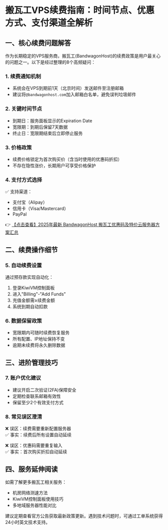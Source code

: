 # 搬瓦工VPS续费指南：时间节点、优惠方式、支付渠道全解析

## 一、核心续费问题解答

作为长期稳定的VPS服务商，搬瓦工(BandwagonHost)的续费政策是用户最关心的问题之一。以下是经过整理的8个高频疑问：

### 1. 续费通知机制
- 系统会在VPS到期前1天（北京时间）发送邮件至注册邮箱
- 建议将`@bandwagonhost.com`加入邮箱白名单，避免误判垃圾邮件

### 2. 关键时间节点
- 到期日：服务面板显示的Expiration Date
- 宽限期：到期后保留7天数据
- 终止日：宽限期结束后立即停止服务

### 3. 价格政策
- 续费价格锁定为首次购买价（含当时使用的优惠码折扣）
- 不存在隐性涨价，长期用户可享受价格保护

### 4. 支付方式选择
✅ 支持渠道：
- 支付宝（Alipay）
- 信用卡（Visa/Mastercard）
- PayPal

👉 [【点击查看】2025年最新 BandwagonHost 搬瓦工优惠码及特价云服务器方案汇总](https://bit.ly/banwagon)

## 二、续费操作细节

### 5. 自动续费设置
通过预存款实现自动化：
1. 登录KiwiVM控制面板
2. 进入"Billing"-"Add Funds"
3. 充值金额需≥续费金额
4. 系统到期自动扣款

### 6. 数据保留政策
- 宽限期内可随时续费恢复服务
- 所有配置、IP地址保持不变
- 逾期未续费将永久删除数据

## 三、进阶管理技巧

### 7. 账户优化建议
- 建议开启二次验证(2FA)保障安全
- 定期检查联系邮箱有效性
- 保留至少2个有效支付方式

### 8. 常见误区澄清
❌ 误区：续费需要重新配置服务器  
✅ 事实：续费后所有设置自动延续

❌ 误区：优惠码需要重复输入  
✅ 事实：首次购买折扣自动延续

## 四、服务延伸阅读

如需了解更多搬瓦工相关服务：
- 机房网络测速方法
- KiwiVM控制面板使用技巧
- 多地域服务器性能对比

建议定期查看官方公告获取最新政策更新。遇到技术问题时，可通过工单系统获得24小时英文技术支持。